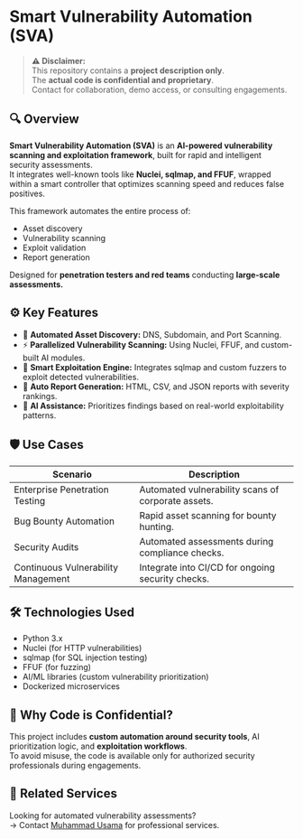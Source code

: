 # Smart Vulnerability Automation (SVA)

> **⚠️ Disclaimer:**  
> This repository contains a **project description only**.  
> The **actual code is confidential and proprietary**.  
> Contact for collaboration, demo access, or consulting engagements.

## 🔍 Overview

**Smart Vulnerability Automation (SVA)** is an **AI-powered vulnerability scanning and exploitation framework**, built for rapid and intelligent security assessments.  
It integrates well-known tools like **Nuclei, sqlmap, and FFUF**, wrapped within a smart controller that optimizes scanning speed and reduces false positives.

This framework automates the entire process of:

- Asset discovery
- Vulnerability scanning
- Exploit validation
- Report generation

Designed for **penetration testers and red teams** conducting **large-scale assessments.**

## ⚙️ Key Features

- 🔎 **Automated Asset Discovery:** DNS, Subdomain, and Port Scanning.
- ⚡ **Parallelized Vulnerability Scanning:** Using Nuclei, FFUF, and custom-built AI modules.
- 🎯 **Smart Exploitation Engine:** Integrates sqlmap and custom fuzzers to exploit detected vulnerabilities.
- 📑 **Auto Report Generation:** HTML, CSV, and JSON reports with severity rankings.
- 🧠 **AI Assistance:** Prioritizes findings based on real-world exploitability patterns.

## 🛡️ Use Cases

| Scenario                          | Description                                           |
|-----------------------------------|-------------------------------------------------------|
| Enterprise Penetration Testing    | Automated vulnerability scans of corporate assets.   |
| Bug Bounty Automation             | Rapid asset scanning for bounty hunting.             |
| Security Audits                   | Automated assessments during compliance checks.      |
| Continuous Vulnerability Management| Integrate into CI/CD for ongoing security checks.    |

## 🛠️ Technologies Used

- Python 3.x
- Nuclei (for HTTP vulnerabilities)
- sqlmap (for SQL injection testing)
- FFUF (for fuzzing)
- AI/ML libraries (custom vulnerability prioritization)
- Dockerized microservices

## 🚫 Why Code is Confidential?

This project includes **custom automation around security tools**, AI prioritization logic, and **exploitation workflows**.  
To avoid misuse, the code is available only for authorized security professionals during engagements.

## 🔗 Related Services

Looking for automated vulnerability assessments?  
→ Contact [Muhammad Usama](https://github.com/UsamaMatrix) for professional services.
